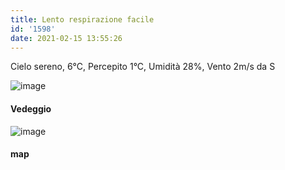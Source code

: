 ```yaml
---
title: Lento respirazione facile
id: '1598'
date: 2021-02-15 13:55:26
---
```


Cielo sereno, 6°C, Percepito 1°C, Umidità 28%, Vento 2m/s da S

![image](/images/2021/08/IMG_3500.jpg)

#### Vedeggio

![image](/images/2021/08/20210215-activity-map.png)

#### map